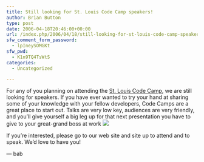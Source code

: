 ```yaml
---
title: Still looking for St. Louis Code Camp speakers!
author: Brian Button
type: post
date: 2006-04-18T20:46:00+00:00
url: /index.php/2006/04/18/still-looking-for-st-louis-code-camp-speakers/
sfw_comment_form_password:
  - lpIneySOMGKt
sfw_pwd:
  - K1n9TQ4TsWtS
categories:
  - Uncategorized

---
```

For any of you planning on attending the [St. Louis Code Camp][1], we are still looking for speakers. If you have ever wanted to try your hand at sharing some of your knowledge with your fellow developers, Code Camps are a great place to start out. Talks are very low key, audiences are very friendly, and you&rsquo;ll give yourself a big leg up for that next presentation you have to give to your great-grand boss at work ![][2]

If you&rsquo;re interested, please go to our web site and site up to attend and to speak. We&rsquo;d love to have you!

&mdash; bab

&nbsp;

 [1]: http://www.stlcodecamp.org/
 [2]: http://www.agilestl.com/private/blog/smile1.gif